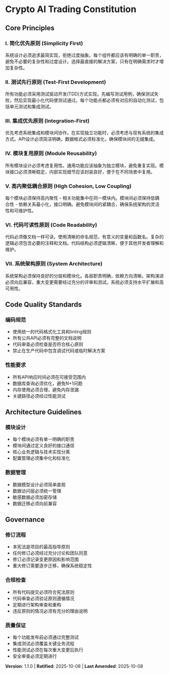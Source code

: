 <!--
Sync Impact Report:
Version change: 1.0.0 → 1.1.0 (MINOR: Added 7 new core principles based on user requirements)
Modified principles: All 5 placeholder principles replaced with concrete principles
Added sections: Code Quality Standards, Architecture Guidelines
Removed sections: None
Templates requiring updates: ✅ plan-template.md (Constitution Check section updated)
                      ⚠ spec-template.md (needs alignment with new principles)
                      ⚠ tasks-template.md (needs task categorization updates)
Follow-up TODOs: None - all placeholders filled with concrete values
-->

# Crypto AI Trading Constitution

## Core Principles

### I. 简化优先原则 (Simplicity First)
系统设计必须追求最简实现，拒绝过度抽象。每个组件都应该有明确的单一职责，避免不必要的复杂性和过度设计。选择最直接的解决方案，只有在明确需求时才增加复杂性。

### II. 测试先行原则 (Test-First Development)
所有功能必须采用测试驱动开发(TDD)方式实现。先编写测试用例，确保测试失败，然后实现最小化代码使测试通过。每个功能点都必须有对应的自动化测试，包括单元测试和集成测试。

### III. 集成优先原则 (Integration-First)
优先考虑系统集成和模块间协作。在实现独立功能时，必须考虑与现有系统的集成方式。API设计必须简洁明确，数据格式必须标准化，确保模块间的无缝集成。

### IV. 模块复用原则 (Module Reusability)
所有模块设计必须考虑复用性。通用功能应该抽象为独立模块，避免重复实现。模块接口必须清晰稳定，内部实现细节应该封装良好，便于在不同场景中复用。

### V. 高内聚低耦合原则 (High Cohesion, Low Coupling)
每个模块必须保持高内聚性 - 相关功能集中在同一模块内。模块间必须保持低耦合性 - 依赖关系最小化，接口明确。避免模块间的紧耦合，确保系统架构的灵活性和可维护性。

### VI. 代码可读性原则 (Code Readability)
代码必须像文档一样可读。使用清晰的命名规范，有意义的变量和函数名。复杂的逻辑必须包含必要的注释和文档。代码结构必须逻辑清晰，便于其他开发者理解和维护。

### VII. 系统架构原则 (System Architecture)
系统架构必须保持良好的分层和模块化。各层职责明确，依赖方向清晰。架构演进必须向后兼容，重大变更需要经过充分的评审和测试。系统必须支持水平扩展和高可用性。

## Code Quality Standards

### 编码规范
- 使用统一的代码格式化工具和linting规则
- 所有公共API必须有完整的文档说明
- 代码审查必须检查是否符合核心原则
- 禁止在生产代码中包含调试代码或临时解决方案

### 性能要求
- 所有API响应时间必须在可接受范围内
- 数据库查询必须优化，避免N+1问题
- 内存使用必须合理，避免内存泄漏
- 关键路径必须经过性能测试

## Architecture Guidelines

### 模块设计
- 每个模块必须有单一明确的职责
- 模块间通过定义良好的接口通信
- 核心业务逻辑与技术实现分离
- 配置管理必须集中化和标准化

### 数据管理
- 数据模型设计必须简单直观
- 数据访问层必须统一管理
- 敏感数据必须加密存储
- 数据迁移必须向前兼容

## Governance

### 修订流程
- 本宪法是项目的最高指导原则
- 任何修订必须经过充分讨论和团队同意
- 修订必须记录变更原因和影响范围
- 重大修订需要逐步迁移，确保系统稳定性

### 合规检查
- 所有代码提交必须符合宪法原则
- 代码审查必须验证原则遵循情况
- 定期进行架构审查和重构
- 违反原则的情况必须有充分的理由说明

### 质量保证
- 每个功能发布前必须通过完整测试
- 集成测试必须覆盖关键业务流程
- 性能测试必须在每次重大变更后执行
- 安全审查必须定期进行

**Version**: 1.1.0 | **Ratified**: 2025-10-08 | **Last Amended**: 2025-10-08
